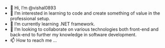 - 👋 Hi, I’m @vishal0893
- 👀 I’m interested in learning to code and create something of value in the professional setup.
- 🌱 I’m currently learning .NET framework.
- 💞️ I’m looking to collaborate on various technologies both front-end and back-end to further my knowledge in software development.
- 📫 How to reach me ...

<!---
vishal0893/vishal0893 is a ✨ special ✨ repository because its `README.md` (this file) appears on your GitHub profile.
You can click the Preview link to take a look at your changes.
--->
